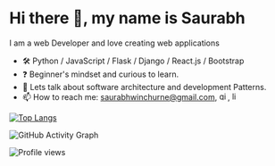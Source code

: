 # Hi there 👋, my name is Saurabh

I am a web Developer and love creating web applications

- 🛠️ Python / JavaScript / Flask / Django / React.js / Bootstrap
- ❓ Beginner's mindset and curious to learn.
- 💬 Lets talk about software architecture and development Patterns.
- 📫 How to reach me: saurabhwinchurne@gmail.com,
  [<img src='https://cdn.jsdelivr.net/npm/simple-icons@3.0.1/icons/github.svg' alt='github' height='15'>](https://github.com/saurabhwinchurne), [<img src='https://cdn.jsdelivr.net/npm/simple-icons@3.0.1/icons/linkedin.svg' alt='linkedin' height='15'>](https://www.linkedin.com/in/https://www.linkedin.com/in/saurabh-winchurne-a91008167//)

[![Top Langs](https://github-readme-stats.vercel.app/api/top-langs/?username=saurabhwinchurne)](https://github.com/anuraghazra/github-readme-stats)

![GitHub Activity Graph](https://activity-graph.herokuapp.com/graph?username=saurabhwinchurne)

![Profile views](https://gpvc.arturio.dev/saurabhwinchurne)


<!---
saurabhwinchurne/saurabhwinchurne is a ✨ special ✨ repository because its `README.md` (this file) appears on your GitHub profile.
You can click the Preview link to take a look at your changes.
--->
